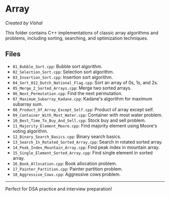 # Array

*Created by Vishal*

This folder contains C++ implementations of classic array algorithms and problems, including sorting, searching, and optimization techniques.

## Files
- `01_Bubble_Sort.cpp`: Bubble sort algorithm.
- `02_Selection_Sort.cpp`: Selection sort algorithm.
- `03_Insertion_Sort.cpp`: Insertion sort algorithm.
- `04_Sort_012_Dutch_National_Flag.cpp`: Sort an array of 0s, 1s, and 2s.
- `05_Merge_2_Sorted_Arrays.cpp`: Merge two sorted arrays.
- `06_Next_Permutation.cpp`: Find the next permutation.
- `07_Maximum_Subarray_Kadane.cpp`: Kadane's algorithm for maximum subarray sum.
- `08_Product_Of_Array_Except_Self.cpp`: Product of array except self.
- `09_Container_With_Most_Water.cpp`: Container with most water problem.
- `10_Best_Time_To_Buy_And_Sell.cpp`: Stock buy and sell problem.
- `11_Majority_Element_Moore.cpp`: Find majority element using Moore's voting algorithm.
- `12_Binary_Search_Basics.cpp`: Binary search basics.
- `13_Search_In_Rotated_Sorted_Array.cpp`: Search in rotated sorted array.
- `14_Peak_Index_Mountain_Array.cpp`: Find peak index in mountain array.
- `15_Single_Element_Sorted_Array.cpp`: Find single element in sorted array.
- `16_Book_Allocation.cpp`: Book allocation problem.
- `17_Painter_Partition.cpp`: Painter partition problem.
- `18_Aggressive_Cows.cpp`: Aggressive cows problem.

---

Perfect for DSA practice and interview preparation!
